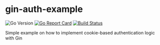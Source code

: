 # gin-auth-example

![Go Version](https://img.shields.io/badge/Go%20Version-latest-brightgreen.svg)
[![Go Report Card](https://goreportcard.com/badge/github.com/Depado/gin-auth-example)](https://goreportcard.com/report/github.com/Depado/gin-auth-example)
[![Build Status](https://drone.depa.do/api/badges/Depado/gin-auth-example/status.svg)](https://drone.depa.do/Depado/gin-auth-example)

Simple example on how to implement cookie-based authentication logic with Gin